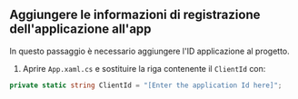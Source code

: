 
## <a name="add-the-applications-registration-information-to-your-app"></a>Aggiungere le informazioni di registrazione dell'applicazione all'app
In questo passaggio è necessario aggiungere l'ID applicazione al progetto.

1.  Aprire `App.xaml.cs` e sostituire la riga contenente il `ClientId` con:

```csharp
private static string ClientId = "[Enter the application Id here]";
```
